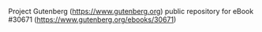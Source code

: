 Project Gutenberg (https://www.gutenberg.org) public repository for eBook #30671 (https://www.gutenberg.org/ebooks/30671)
